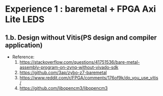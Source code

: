 # Experience 1 :  baremetal + FPGA Axi Lite LEDS
## 1.b. Design without Vitis(PS design and compiler application)
- Reference:
  1. https://stackoverflow.com/questions/41751536/bare-metal-assembly-program-on-zynq-without-vivado-sdk
  2. https://github.com/3ap/zybo-z7-baremetal
  3. https://www.reddit.com/r/FPGA/comments/176of9k/do_you_use_vitis/
  4. https://github.com/libopencm3/libopencm3

